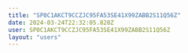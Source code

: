 ```yaml
---
title: "SP0C1AKCT9CCZJC95FA53SE41X99ZABB2S11Q56Z"
date: 2024-03-24T22:32:05.820Z
user: SP0C1AKCT9CCZJC95FA53SE41X99ZABB2S11Q56Z
layout: "users"
---
```

    